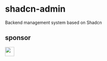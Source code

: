 # shadcn-admin
Backend management system based on Shadcn

## sponsor
[<img src="https://api.gitsponsors.com/api/badge/img?id=902448111" height="30">](https://api.gitsponsors.com/api/badge/link?p=yTLh7aMoPQnV2Allmq5Jz5hTYcGGUnohUud6BaJPJcQOgsIYD0zLfIgtUWZEgGZ3BOrV2771zoz1PPcgwVRZ0tYNX5oMbEbfwBa0hvNxgotKSMat78wY3TJ376XQc85Iz2ayIqhu7g1+siQK6hagPg==)
